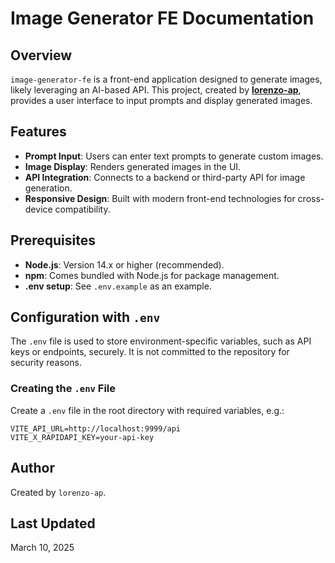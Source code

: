 # Image Generator FE Documentation

## Overview

`image-generator-fe` is a front-end application designed to generate images, likely leveraging an AI-based API. This project, created by [**lorenzo-ap**](https://github.com/lorenzo-ap), provides a user interface to input prompts and display generated images.

## Features

- **Prompt Input**: Users can enter text prompts to generate custom images.
- **Image Display**: Renders generated images in the UI.
- **API Integration**: Connects to a backend or third-party API for image generation.
- **Responsive Design**: Built with modern front-end technologies for cross-device compatibility.

## Prerequisites

- **Node.js**: Version 14.x or higher (recommended).
- **npm**: Comes bundled with Node.js for package management.
- **.env setup**: See `.env.example` as an example.

## Configuration with `.env`

The `.env` file is used to store environment-specific variables, such as API keys or endpoints, securely. It is not committed to the repository for security reasons.

### Creating the `.env` File

Create a `.env` file in the root directory with required variables, e.g.:

```env
VITE_API_URL=http://localhost:9999/api
VITE_X_RAPIDAPI_KEY=your-api-key
```

## Author

Created by `lorenzo-ap`.

## Last Updated

March 10, 2025
